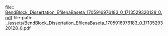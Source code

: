 file:: [BendBlock_Dissertation_EfilenaBaseta_1705916976183_0_1713529320128_0.pdf](../assets/BendBlock_Dissertation_EfilenaBaseta_1705916976183_0_1713529320128_0.pdf)
file-path:: ../assets/BendBlock_Dissertation_EfilenaBaseta_1705916976183_0_1713529320128_0.pdf

